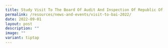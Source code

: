 ```yaml
---
title: Study Visit To The Board Of Audit And Inspection Of Republic Of Korea (BAI)
permalink: /resources/news-and-events/visit-to-bai-2022/
date: 2022-09-01
layout: post
description: ""
image: ""
variant: tiptap
---
```

